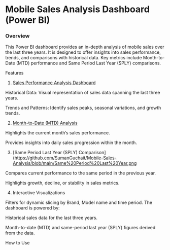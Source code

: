 # Mobile Sales Analysis Dashboard (Power BI)

### Overview

This Power BI dashboard provides an in-depth analysis of mobile sales over the last three years. It is designed to offer insights into sales performance, trends, and comparisons with historical data. Key metrics include Month-to-Date (MTD) performance and Same Period Last Year (SPLY) comparisons.

Features

1. [Sales Performance Analysis Dashboard](https://github.com/SumanGuchait/Mobile-Sales-Analysis/blob/main/Dashboard.png)

Historical Data: Visual representation of sales data spanning the last three years.

Trends and Patterns: Identify sales peaks, seasonal variations, and growth trends.

2. [Month-to-Date (MTD) Analysis](https://github.com/SumanGuchait/Mobile-Sales-Analysis/blob/main/MTD.png)

Highlights the current month’s sales performance.

Provides insights into daily sales progression within the month.

3. [Same Period Last Year (SPLY) Comparison](https://github.com/SumanGuchait/Mobile-Sales-Analysis/blob/main/Same%20Period%20Last%20Year.png

Compares current performance to the same period in the previous year.

Highlights growth, decline, or stability in sales metrics.

4. Interactive Visualizations

Filters for dynamic slicing by Brand, Model name and time period.
The dashboard is powered by:

Historical sales data for the last three years.

Month-to-date (MTD) and same-period last year (SPLY) figures derived from the data.

How to Use
